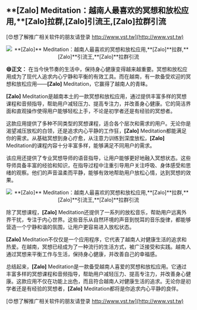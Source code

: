 ## ****[Zalo]** Meditation：越南人最喜欢的冥想和放松应用,**[Zalo]**拉群,**[Zalo]**引流王,**[Zalo]**拉群引流**

[😍想了解推广相关软件的朋友请登录 http://www.vst.tw](http://www.vst.tw)

 <center><img src="https://vst.tw/MP4/tuiguang/png/0.png" alt="**[Zalo]** Meditation：越南人最喜欢的冥想和放松应用,**[Zalo]**拉群,**[Zalo]**引流王,**[Zalo]**拉群引流"></center>

**😄正文：**
在当今快节奏的生活中，保持身心健康变得越来越重要。冥想和放松应用成为了现代人追求内心宁静和平衡的有效工具。而在越南，有一款备受欢迎的冥想和放松应用——**[Zalo]** Meditation，它赢得了越南人的青睐。

**[Zalo]** Meditation是越南本土的一款冥想和放松应用，通过提供丰富多样的冥想课程和音频指导，帮助用户减轻压力、提高专注力，并改善身心健康。它的简洁界面和直观操作使得用户能够轻松上手，不论是初学者还是有经验的冥想者。

这款应用提供了多种不同类型的冥想课程，适合各个层次和需求的用户。无论你是渴望减压放松的白领，还是追求内心平静的工作狂，**[Zalo]** Meditation都能满足你的需求。从基础冥想到身心疗愈，从注意力训练到深度放松，**[Zalo]** Meditation的课程内容十分丰富多样，能够满足不同用户的需求。

该应用还提供了专业冥想导师的语音指导，让用户能够更好地融入冥想状态。这些导师具备丰富的经验和知识，在指导过程中注重引导用户关注呼吸、身体感受和思绪的观察。他们的声音温柔而平静，能够有效地帮助用户放松心情，达到冥想的效果。

 <center><img src="https://vst.tw/MP4/tuiguang/png/4.png" alt="**[Zalo]** Meditation：越南人最喜欢的冥想和放松应用,**[Zalo]**拉群,**[Zalo]**引流王,**[Zalo]**拉群引流"></center>

除了冥想课程，**[Zalo]** Meditation还提供了一系列的放松音乐，帮助用户远离外界干扰，专注于内心世界。这些音乐从自然环境的声音到悦耳的音乐旋律，都能够营造一个宁静和谐的氛围，让用户更容易进入放松状态。

**[Zalo]** Meditation不仅仅是一个应用程序，它代表了越南人对健康生活的追求和热爱。在越南，冥想已经成为了一种流行的生活方式，被广泛接受和实践。越南人通过冥想来平衡工作与生活，保持身心健康，并改善自己的幸福感。

总结起来，**[Zalo]** Meditation是一款备受越南人喜爱的冥想和放松应用。它通过丰富多样的冥想课程和音频指导，帮助用户减轻压力、提高专注力，并改善身心健康。这款应用不仅在功能上出色，而且符合越南人对健康生活的追求。无论你是初学者还是有经验的冥想者，**[Zalo]** Meditation都将是你追求内心平静的良伴。

[😍想了解推广相关软件的朋友请登录 http://www.vst.tw](http://www.vst.tw)



